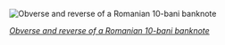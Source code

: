 
![Obverse and reverse of a Romanian 10-bani banknote](https://upload.wikimedia.org/wikipedia/commons/thumb/6/6d/ROM-69-Emergency_WWI-10_Bani_%281917%29.jpg/600px-ROM-69-Emergency_WWI-10_Bani_%281917%29.jpg)

*[Obverse and reverse of a Romanian 10-bani banknote](https://wikipedia.org/wiki/File:ROM-69-Emergency_WWI-10_Bani_(1917).jpg)*
